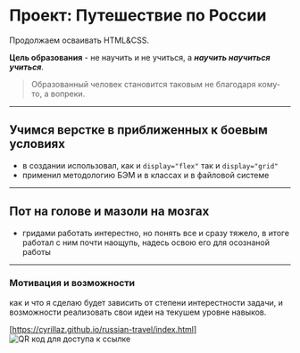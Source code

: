 # Проект: Путешествие по России
Продолжаем осваивать HTML&CSS.

**Цель образования** - не научить и не учиться, а ***научить научиться учиться***.
>Образованный человек становится таковым не благодаря кому-то, а вопреки.

---------------------
## Учимся верстке в приближенных к боевым условиях
- в создании использовал, как и ```display="flex"``` так и ```display="grid"```
- применил методологию БЭМ и в классах и в файловой системе
---------------------
## Пот на голове и мазоли на мозгах
- гридами работать интерестно, но понять все и сразу тяжело, в итоге работал с ним почти наощупь, надесь освою его для осознаной работы

---------------------
### Мотивация и возможности
как и что я сделаю будет зависить от степени интерестности задачи, и возможности реализовать свои идеи на текушем уровне навыков.

[https://cyrillaz.github.io/russian-travel/index.html] ![QR код для доступа к ссылке](http://qrcoder.ru/code/?https%3A%2F%2Fcyrillaz.github.io%2Frussian-travel%2Findex.html&4&0)
